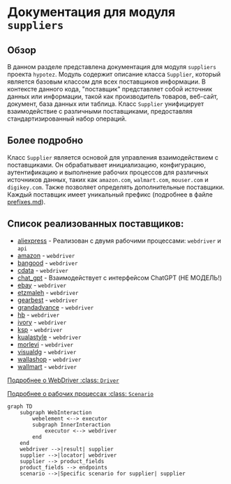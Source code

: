 # Документация для модуля `suppliers`

## Обзор

В данном разделе представлена документация для модуля `suppliers` проекта `hypotez`. Модуль содержит описание класса `Supplier`, который является базовым классом для всех поставщиков информации. В контексте данного кода, "поставщик" представляет собой источник данных или информации, такой как производитель товаров, веб-сайт, документ, база данных или таблица. Класс `Supplier` унифицирует взаимодействие с различными поставщиками, предоставляя стандартизированный набор операций.

## Более подробно

Класс `Supplier` является основой для управления взаимодействием с поставщиками. Он обрабатывает инициализацию, конфигурацию, аутентификацию и выполнение рабочих процессов для различных источников данных, таких как `amazon.com`, `walmart.com`, `mouser.com` и `digikey.com`. Также позволяет определять дополнительные поставщики. Каждый поставщик имеет уникальный префикс (подробнее в файле [prefixes.md](prefixes.md)).

## Список реализованных поставщиков:

*   [aliexpress](aliexpress) - Реализован с двумя рабочими процессами: `webdriver` и `api`
*   [amazon](amazon) - `webdriver`
*   [bangood](bangood) - `webdriver`
*   [cdata](cdata) - `webdriver`
*   [chat\_gpt](chat_gpt) - Взаимодействует с интерфейсом ChatGPT (НЕ МОДЕЛЬ!)
*   [ebay](ebay) - `webdriver`
*   [etzmaleh](etzmaleh) - `webdriver`
*   [gearbest](gearbest) - `webdriver`
*   [grandadvance](grandadvance) - `webdriver`
*   [hb](hb) - `webdriver`
*   [ivory](ivory) - `webdriver`
*   [ksp](ksp) - `webdriver`
*   [kualastyle](kualastyle) - `webdriver`
*   [morlevi](morlevi) - `webdriver`
*   [visualdg](visualdg) - `webdriver`
*   [wallashop](wallashop) - `webdriver`
*   [wallmart](wallmart) - `webdriver`

[Подробнее о WebDriver :class: `Driver`](../webdriver)

[Подробнее о рабочих процессах :class: `Scenario`](../scenarios)

```mermaid
graph TD
    subgraph WebInteraction
        webelement <--> executor
        subgraph InnerInteraction
            executor <--> webdriver
        end
    end
    webdriver -->|result| supplier
    supplier -->|locator| webdriver
    supplier --> product_fields
    product_fields --> endpoints
    scenario -->|Specific scenario for supplier| supplier